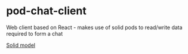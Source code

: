 # pod-chat-client
Web client based on React - makes use of solid pods to read/write data required to form a chat

[Solid model](doc/solid-model.md)
